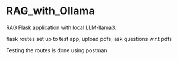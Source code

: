 # RAG_with_Ollama

RAG Flask application with local LLM-llama3. 

flask routes set up to test app, upload pdfs, ask questions w.r.t pdfs

Testing the routes is done using postman 
